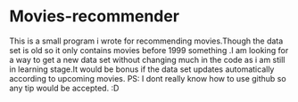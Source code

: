 # Movies-recommender
This is a small program i wrote for recommending movies.Though the data set is old so it only contains movies before 1999 something .I am looking for a way to get a new data set without changing much in the code as i am still in learning stage.It would be bonus if the data set updates automatically according to upcoming movies. 
PS: I dont really know how to use github so any tip would be accepted. :D
